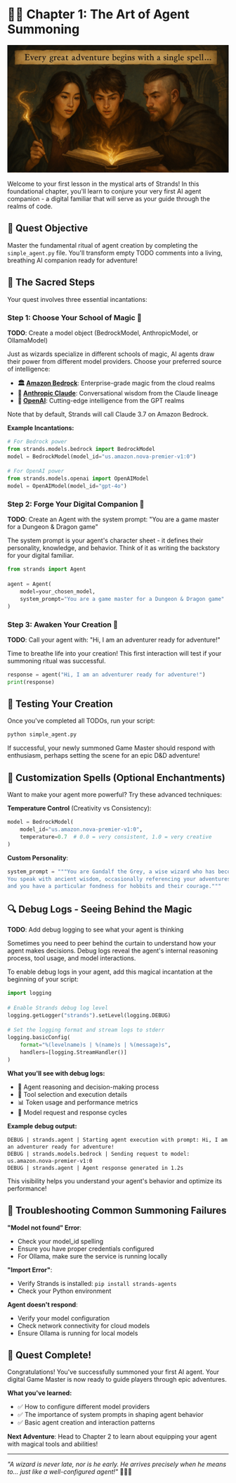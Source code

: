 # 🧙‍♂️ Chapter 1: The Art of Agent Summoning

![Header Image](../images/header6.png)



Welcome to your first lesson in the mystical arts of Strands! In this foundational chapter, you'll learn to conjure your very first AI agent companion - a digital familiar that will serve as your guide through the realms of code.

## 🎯 Quest Objective

Master the fundamental ritual of agent creation by completing the `simple_agent.py` file. You'll transform empty TODO comments into a living, breathing AI companion ready for adventure!

## 📜 The Sacred Steps

Your quest involves three essential incantations:

### Step 1: Choose Your School of Magic 🔮
**TODO**: Create a model object (BedrockModel, AnthropicModel, or OllamaModel)

Just as wizards specialize in different schools of magic, AI agents draw their power from different model providers. Choose your preferred source of intelligence:

- **🏛️ [Amazon Bedrock](https://strandsagents.com/latest/documentation/docs/user-guide/concepts/model-providers/amazon-bedrock/)**: Enterprise-grade magic from the cloud realms
- **🤖 [Anthropic Claude](https://strandsagents.com/latest/documentation/docs/user-guide/concepts/model-providers/anthropic/)**: Conversational wisdom from the Claude lineage  
- **🤖 [OpenAI](https://strandsagents.com/latest/documentation/docs/user-guide/concepts/model-providers/openai/)**: Cutting-edge intelligence from the GPT realms

Note that by default, Strands will call Claude 3.7 on Amazon Bedrock.

**Example Incantations:**
```python
# For Bedrock power 
from strands.models.bedrock import BedrockModel
model = BedrockModel(model_id="us.amazon.nova-premier-v1:0")

# For OpenAI power
from strands.models.openai import OpenAIModel
model = OpenAIModel(model_id="gpt-4o")
```

### Step 2: Forge Your Digital Companion 🤖
**TODO**: Create an Agent with the system prompt: "You are a game master for a Dungeon & Dragon game"

The system prompt is your agent's character sheet - it defines their personality, knowledge, and behavior. Think of it as writing the backstory for your digital familiar.

```python
from strands import Agent

agent = Agent(
    model=your_chosen_model,
    system_prompt="You are a game master for a Dungeon & Dragon game"
)
```

### Step 3: Awaken Your Creation 🌟
**TODO**: Call your agent with: "Hi, I am an adventurer ready for adventure!"

Time to breathe life into your creation! This first interaction will test if your summoning ritual was successful.

```python
response = agent("Hi, I am an adventurer ready for adventure!")
print(response)
```

## 🎲 Testing Your Creation

Once you've completed all TODOs, run your script:

```bash
python simple_agent.py
```

If successful, your newly summoned Game Master should respond with enthusiasm, perhaps setting the scene for an epic D&D adventure!

## 🔧 Customization Spells (Optional Enchantments)

Want to make your agent more powerful? Try these advanced techniques:

**Temperature Control** (Creativity vs Consistency):
```python
model = BedrockModel(
    model_id="us.amazon.nova-premier-v1:0",
    temperature=0.7  # 0.0 = very consistent, 1.0 = very creative
)
```

**Custom Personality**:
```python
system_prompt = """You are Gandalf the Grey, a wise wizard who has become a Dungeon Master. 
You speak with ancient wisdom, occasionally referencing your adventures in Middle-earth, 
and you have a particular fondness for hobbits and their courage."""
```

## 🔍 Debug Logs - Seeing Behind the Magic

**TODO**: Add debug logging to see what your agent is thinking

Sometimes you need to peer behind the curtain to understand how your agent makes decisions. Debug logs reveal the agent's internal reasoning process, tool usage, and model interactions.

To enable debug logs in your agent, add this magical incantation at the beginning of your script:

```python
import logging

# Enable Strands debug log level
logging.getLogger("strands").setLevel(logging.DEBUG)

# Set the logging format and stream logs to stderr
logging.basicConfig(
    format="%(levelname)s | %(name)s | %(message)s",
    handlers=[logging.StreamHandler()]
)
```

**What you'll see with debug logs:**
- 🧠 Agent reasoning and decision-making process
- 🔧 Tool selection and execution details
- 📊 Token usage and performance metrics
- 🔄 Model request and response cycles

**Example debug output:**
```
DEBUG | strands.agent | Starting agent execution with prompt: Hi, I am an adventurer ready for adventure!
DEBUG | strands.models.bedrock | Sending request to model: us.amazon.nova-premier-v1:0
DEBUG | strands.agent | Agent response generated in 1.2s
```

This visibility helps you understand your agent's behavior and optimize its performance!

## 🚨 Troubleshooting Common Summoning Failures

**"Model not found" Error**: 
- Check your model_id spelling
- Ensure you have proper credentials configured
- For Ollama, make sure the service is running locally

**"Import Error"**:
- Verify Strands is installed: `pip install strands-agents`
- Check your Python environment

**Agent doesn't respond**:
- Verify your model configuration
- Check network connectivity for cloud models
- Ensure Ollama is running for local models

## 🎉 Quest Complete!

Congratulations! You've successfully summoned your first AI agent. Your digital Game Master is now ready to guide players through epic adventures.

**What you've learned:**
- ✅ How to configure different model providers
- ✅ The importance of system prompts in shaping agent behavior  
- ✅ Basic agent creation and interaction patterns

**Next Adventure**: Head to Chapter 2 to learn about equipping your agent with magical tools and abilities!

---

_"A wizard is never late, nor is he early. He arrives precisely when he means to... just like a well-configured agent!"_ 🧙‍♂️✨